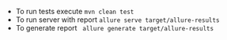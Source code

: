 * To run tests execute `mvn clean test`
* To run server with report `allure serve target/allure-results`
* To generate report ` allure generate target/allure-results`